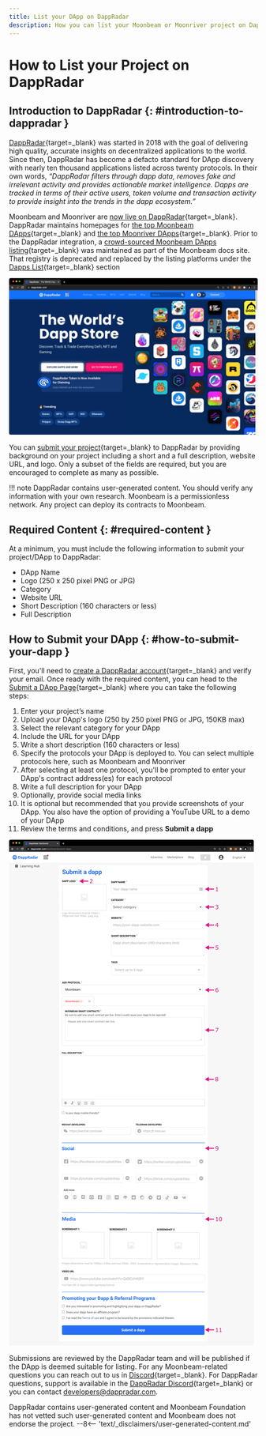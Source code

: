 ```yaml
---
title: List your DApp on DappRadar
description: How you can list your Moonbeam or Moonriver project on DappRadar, a listing and ranking platform for smart contracts and DApps deployed to Moonbeam.
---
```


# How to List your Project on DappRadar

## Introduction to DappRadar {: #introduction-to-dappradar }

[DappRadar](https://dappradar.com/){target=\_blank} was started in 2018 with the goal of delivering high quality, accurate insights on decentralized applications to the world. Since then, DappRadar has become a defacto standard for DApp discovery with nearly ten thousand applications listed across twenty protocols. In their own words, *“DappRadar filters through dapp data, removes fake and irrelevant activity and provides actionable market intelligence. Dapps are tracked in terms of their active users, token volume and transaction activity to provide insight into the trends in the dapp ecosystem.”*

Moonbeam and Moonriver are [now live on DappRadar](https://dappradar.com/blog/dappradar-now-tracking-dapps-on-moonbeam-moonriver){target=\_blank}. DappRadar maintains homepages for [the top Moonbeam DApps](https://dappradar.com/rankings/protocol/moonbeam){target=\_blank} and [the top Moonriver DApps](https://dappradar.com/rankings/protocol/moonriver){target=\_blank}. Prior to the DappRadar integration, a [crowd-sourced Moonbeam DApps listing](https://github.com/moonbeam-foundation/moonbeam-project-directory){target=\_blank} was maintained as part of the Moonbeam docs site. That registry is deprecated and replaced by the listing platforms under the [Dapps List](/learn/dapps-list/){target=\_blank} section

![DappRadar Home Page](/images/learn/dapps-list/dapp-radar/dapp-radar-1.webp)

You can [submit your project](https://dappradar.com/dashboard/submit-dapp){target=\_blank} to DappRadar by providing background on your project including a short and a full description, website URL, and logo. Only a subset of the fields are required, but you are encouraged to complete as many as possible.

!!! note
    DappRadar contains user-generated content. You should verify any information with your own research. Moonbeam is a permissionless network. Any project can deploy its contracts to Moonbeam.

## Required Content {: #required-content }

At a minimum, you must include the following information to submit your project/DApp to DappRadar:

 - DApp Name
 - Logo (250 x 250 pixel PNG or JPG)
 - Category
 - Website URL
 - Short Description (160 characters or less)
 - Full Description

## How to Submit your DApp {: #how-to-submit-your-dapp }

First, you'll need to [create a DappRadar account](https://auth.dappradar.com/email-register){target=\_blank} and verify your email. Once ready with the required content, you can head to the [Submit a DApp Page](https://dappradar.com/dashboard/submit-dapp){target=\_blank} where you can take the following steps:

 1. Enter your project’s name
 2. Upload your DApp's logo (250 by 250 pixel PNG or JPG, 150KB max)  
 3. Select the relevant category for your DApp
 4. Include the URL for your DApp
 5. Write a short description (160 characters or less)
 6. Specify the protocols your DApp is deployed to. You can select multiple protocols here, such as Moonbeam and Moonriver
 7. After selecting at least one protocol, you'll be prompted to enter your DApp's contract address(es) for each protocol
 8. Write a full description for your DApp
 9. Optionally, provide social media links
 10. It is optional but recommended that you provide screenshots of your DApp. You also have the option of providing a YouTube URL to a demo of your DApp
 11. Review the terms and conditions, and press **Submit a dapp**

![How to Submit your DApp](/images/learn/dapps-list/dapp-radar/dapp-radar-2.webp)

Submissions are reviewed by the DappRadar team and will be published if the DApp is deemed suitable for listing. For any Moonbeam-related questions you can reach out to us in [Discord](https://discord.gg/moonbeam){target=\_blank}. For DappRadar questions, support is available in the  [DappRadar Discord](https://discord.com/invite/4ybbssrHkm){target=\_blank} or you can contact [developers@dappradar.com](mailto:developers@dappradar.com).


<div class="page-disclaimer">
  DappRadar contains user-generated content and Moonbeam Foundation has not vetted such user-generated content and Moonbeam does not endorse the project.
  --8<-- 'text/_disclaimers/user-generated-content.md'
</div>